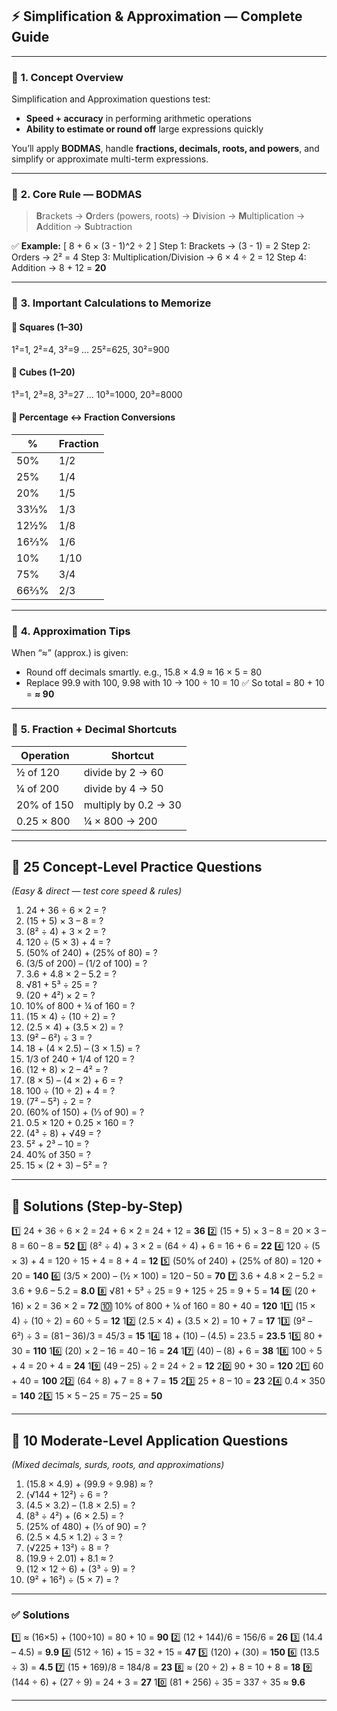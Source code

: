 ## ⚡ **Simplification & Approximation — Complete Guide**

---

### 🔹 **1. Concept Overview**

Simplification and Approximation questions test:

* **Speed + accuracy** in performing arithmetic operations
* **Ability to estimate or round off** large expressions quickly

You’ll apply **BODMAS**, handle **fractions, decimals, roots, and powers**, and simplify or approximate multi-term expressions.

---

### 🔹 **2. Core Rule — BODMAS**

> **B**rackets → **O**rders (powers, roots) → **D**ivision → **M**ultiplication → **A**ddition → **S**ubtraction

✅ **Example:**
[
8 + 6 × (3 - 1)^2 ÷ 2
]
Step 1: Brackets → (3 - 1) = 2
Step 2: Orders → 2² = 4
Step 3: Multiplication/Division → 6 × 4 ÷ 2 = 12
Step 4: Addition → 8 + 12 = **20**

---

### 🔹 **3. Important Calculations to Memorize**

#### 📘 Squares (1–30)

1²=1, 2²=4, 3²=9 … 25²=625, 30²=900

#### 📗 Cubes (1–20)

1³=1, 2³=8, 3³=27 … 10³=1000, 20³=8000

#### 📙 Percentage ↔ Fraction Conversions

| %    | Fraction |
| ---- | -------- |
| 50%  | 1/2      |
| 25%  | 1/4      |
| 20%  | 1/5      |
| 33⅓% | 1/3      |
| 12½% | 1/8      |
| 16⅔% | 1/6      |
| 10%  | 1/10     |
| 75%  | 3/4      |
| 66⅔% | 2/3      |

---

### 🔹 **4. Approximation Tips**

When “≈” (approx.) is given:

* Round off decimals smartly.
  e.g., 15.8 × 4.9 ≈ 16 × 5 = 80
* Replace 99.9 with 100, 9.98 with 10 → 100 ÷ 10 = 10
  ✅ So total = 80 + 10 = **≈ 90**

---

### 🔹 **5. Fraction + Decimal Shortcuts**

| Operation  | Shortcut             |
| ---------- | -------------------- |
| ½ of 120   | divide by 2 → 60     |
| ¼ of 200   | divide by 4 → 50     |
| 20% of 150 | multiply by 0.2 → 30 |
| 0.25 × 800 | ¼ × 800 → 200        |

---

## 🧩 **25 Concept-Level Practice Questions**

*(Easy & direct — test core speed & rules)*

1. 24 + 36 ÷ 6 × 2 = ?
2. (15 + 5) × 3 – 8 = ?
3. (8² ÷ 4) + 3 × 2 = ?
4. 120 ÷ (5 × 3) + 4 = ?
5. (50% of 240) + (25% of 80) = ?
6. (3/5 of 200) – (1/2 of 100) = ?
7. 3.6 + 4.8 × 2 – 5.2 = ?
8. √81 + 5³ ÷ 25 = ?
9. (20 + 4²) × 2 = ?
10. 10% of 800 + ¼ of 160 = ?
11. (15 × 4) ÷ (10 ÷ 2) = ?
12. (2.5 × 4) + (3.5 × 2) = ?
13. (9² – 6²) ÷ 3 = ?
14. 18 + (4 × 2.5) – (3 × 1.5) = ?
15. 1/3 of 240 + 1/4 of 120 = ?
16. (12 + 8) × 2 – 4² = ?
17. (8 × 5) – (4 × 2) + 6 = ?
18. 100 ÷ (10 ÷ 2) + 4 = ?
19. (7² – 5²) ÷ 2 = ?
20. (60% of 150) + (⅓ of 90) = ?
21. 0.5 × 120 + 0.25 × 160 = ?
22. (4³ ÷ 8) + √49 = ?
23. 5² + 2³ – 10 = ?
24. 40% of 350 = ?
25. 15 × (2 + 3) – 5² = ?

---

## 🔹 **Solutions (Step-by-Step)**

1️⃣ 24 + 36 ÷ 6 × 2 = 24 + 6 × 2 = 24 + 12 = **36**
2️⃣ (15 + 5) × 3 – 8 = 20 × 3 – 8 = 60 – 8 = **52**
3️⃣ (8² ÷ 4) + 3 × 2 = (64 ÷ 4) + 6 = 16 + 6 = **22**
4️⃣ 120 ÷ (5 × 3) + 4 = 120 ÷ 15 + 4 = 8 + 4 = **12**
5️⃣ (50% of 240) + (25% of 80) = 120 + 20 = **140**
6️⃣ (3/5 × 200) – (½ × 100) = 120 – 50 = **70**
7️⃣ 3.6 + 4.8 × 2 – 5.2 = 3.6 + 9.6 – 5.2 = **8.0**
8️⃣ √81 + 5³ ÷ 25 = 9 + 125 ÷ 25 = 9 + 5 = **14**
9️⃣ (20 + 16) × 2 = 36 × 2 = **72**
🔟 10% of 800 + ¼ of 160 = 80 + 40 = **120**
11️⃣ (15 × 4) ÷ (10 ÷ 2) = 60 ÷ 5 = **12**
12️⃣ (2.5 × 4) + (3.5 × 2) = 10 + 7 = **17**
13️⃣ (9² – 6²) ÷ 3 = (81 – 36)/3 = 45/3 = **15**
14️⃣ 18 + (10) – (4.5) = 23.5 = **23.5**
15️⃣ 80 + 30 = **110**
16️⃣ (20) × 2 – 16 = 40 – 16 = **24**
17️⃣ (40) – (8) + 6 = **38**
18️⃣ 100 ÷ 5 + 4 = 20 + 4 = **24**
19️⃣ (49 – 25) ÷ 2 = 24 ÷ 2 = **12**
20️⃣ 90 + 30 = **120**
21️⃣ 60 + 40 = **100**
22️⃣ (64 ÷ 8) + 7 = 8 + 7 = **15**
23️⃣ 25 + 8 – 10 = **23**
24️⃣ 0.4 × 350 = **140**
25️⃣ 15 × 5 – 25 = 75 – 25 = **50**

---

## 🔹 **10 Moderate-Level Application Questions**

*(Mixed decimals, surds, roots, and approximations)*

1. (15.8 × 4.9) + (99.9 ÷ 9.98) ≈ ?
2. (√144 + 12²) ÷ 6 = ?
3. (4.5 × 3.2) – (1.8 × 2.5) = ?
4. (8³ ÷ 4²) + (6 × 2.5) = ?
5. (25% of 480) + (⅓ of 90) = ?
6. (2.5 × 4.5 × 1.2) ÷ 3 = ?
7. (√225 + 13²) ÷ 8 = ?
8. (19.9 ÷ 2.01) + 8.1 ≈ ?
9. (12 × 12 ÷ 6) + (3³ ÷ 9) = ?
10. (9² + 16²) ÷ (5 × 7) = ?

---

### ✅ **Solutions**

1️⃣ ≈ (16×5) + (100÷10) = 80 + 10 = **90**
2️⃣ (12 + 144)/6 = 156/6 = **26**
3️⃣ (14.4 – 4.5) = **9.9**
4️⃣ (512 ÷ 16) + 15 = 32 + 15 = **47**
5️⃣ (120) + (30) = **150**
6️⃣ (13.5 ÷ 3) = **4.5**
7️⃣ (15 + 169)/8 = 184/8 = **23**
8️⃣ ≈ (20 ÷ 2) + 8 = 10 + 8 = **18**
9️⃣ (144 ÷ 6) + (27 ÷ 9) = 24 + 3 = **27**
10️⃣ (81 + 256) ÷ 35 = 337 ÷ 35 ≈ **9.6**

---
